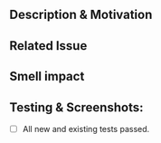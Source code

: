 <!--- Provide a general summary of your changes in the Title above -->

## Description & Motivation
<!--- Describe your changes in detail and the motivation for why it was required. -->
<!--- What problem does it solve? -->
<!--- Describe the smell this addresses and the particular location the smell occurs -->
<!--- Provide a summary of the description in the issue, but don’t necessarily copy all the details over to the pull request. -->
<!--- Make sure to include enough information that people don’t have to click over the issue if they aren’t inclined. -->

## Related Issue
<!--- This project only accepts pull requests related to open issues -->
<!--- Please link to the issue here: -->

## Smell impact
<!--- What smells does this reduce/eliminate? -->
<!--- What smells does this introduce/increase? -->
<!--- Were there old smells that you hadn’t noticed that this helps bring to your attention? -->

## Testing & Screenshots:
<!--- Screenshot of the code coverage report so we can track that over time. -->
<!--- Mention any new tests here as well. -->

- [ ] All new and existing tests passed.
